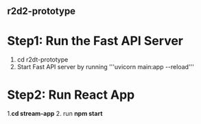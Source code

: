 ## r2d2-prototype

# Step1: Run the Fast API Server
1. cd r2dt-prototype
2. Start Fast API server by running '''uvicorn main:app --reload'''

# Step2: Run React App
1.**cd stream-app**
2. run **npm start**

